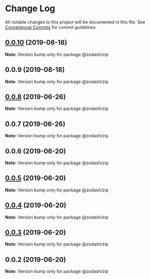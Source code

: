 # Change Log

All notable changes to this project will be documented in this file.
See [Conventional Commits](https://conventionalcommits.org) for commit guidelines.

## [0.0.10](https://github.com/zcorky/zodash/compare/@zodash/zip@0.0.9...@zodash/zip@0.0.10) (2019-08-18)

**Note:** Version bump only for package @zodash/zip





## 0.0.9 (2019-08-18)

**Note:** Version bump only for package @zodash/zip





## [0.0.8](https://github.com/zcorky/zodash/compare/@zodash/zip@0.0.7...@zodash/zip@0.0.8) (2019-06-26)

**Note:** Version bump only for package @zodash/zip





## 0.0.7 (2019-06-26)

**Note:** Version bump only for package @zodash/zip





## 0.0.6 (2019-06-20)

**Note:** Version bump only for package @zodash/zip





## [0.0.5](https://github.com/zcorky/zodash/compare/@zodash/zip@0.0.4...@zodash/zip@0.0.5) (2019-06-20)

**Note:** Version bump only for package @zodash/zip





## [0.0.4](https://github.com/zcorky/zodash/compare/@zodash/zip@0.0.3...@zodash/zip@0.0.4) (2019-06-20)

**Note:** Version bump only for package @zodash/zip





## [0.0.3](https://github.com/zcorky/zodash/compare/@zodash/zip@0.0.2...@zodash/zip@0.0.3) (2019-06-20)

**Note:** Version bump only for package @zodash/zip





## 0.0.2 (2019-06-20)

**Note:** Version bump only for package @zodash/zip
